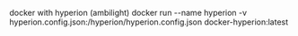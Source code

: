 docker with hyperion (ambilight)
docker run --name hyperion -v hyperion.config.json:/hyperion/hyperion.config.json docker-hyperion:latest